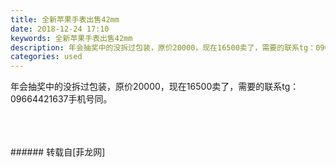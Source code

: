 ```yaml
---
title: 全新苹果手表出售42mm
date: 2018-12-24 17:10
keywords: 全新苹果手表出售42mm
description: 年会抽奖中的没拆过包装，原价20000，现在16500卖了，需要的联系tg：09664421637手机号同。
categories: used
---
```

<td class="t_f" id="postmessage_2548506">

年会抽奖中的没拆过包装，原价20000，现在16500卖了，需要的联系tg：09664421637手机号同。<br/>
<img alt="" border="0" class="zoom" data-cf-modified-92b24a82809d4504bce4e0e9-="" file="http://www.flw.ph/data/appbyme/upload/image/201812/24/jR6ok2DspirG.jpg" id="aimg_RyhIz" lazyloadthumb="1" onclick="" onmouseover="" src="http://www.flw.ph/data/appbyme/upload/image/201812/24/jR6ok2DspirG.jpg"/><br/>
<br/>
<img alt="" border="0" class="zoom" data-cf-modified-92b24a82809d4504bce4e0e9-="" file="http://www.flw.ph/data/appbyme/upload/image/201812/24/7pY8e4Ue1Lgm.jpg" id="aimg_IIZqr" lazyloadthumb="1" onclick="" onmouseover="" src="http://www.flw.ph/data/appbyme/upload/image/201812/24/7pY8e4Ue1Lgm.jpg"/><br/>
<br/>
<img alt="" border="0" class="zoom" data-cf-modified-92b24a82809d4504bce4e0e9-="" file="http://www.flw.ph/data/appbyme/upload/image/201812/24/jGkkwzqKawxr.jpg" id="aimg_H66YW" lazyloadthumb="1" onclick="" onmouseover="" src="http://www.flw.ph/data/appbyme/upload/image/201812/24/jGkkwzqKawxr.jpg"/><br/>
<br/>
</td>
###### 转载自[菲龙网]